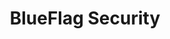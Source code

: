 ---
layout: startup_page
title: "BlueFlag Security"
id: "blueflagsecurity.com"
permalink: "/blueflagsecurityblueflagsecurity.com04212025/"
website: "https://www.blueflagsecurity.com/"
funding_round: "Seed"
funding_amount: "$11.5M"
investors: "Maverick Ventures, Ten Eleven Ventures, Pier 88 Investment Partners"
about: "BlueFlag Security provides a platform that prioritizes identity security within the software development lifecycle (SDLC) to prevent software supply chain attacks. Its identity-centric approach offers a unified risk perspective, mitigating threats from developer identities, tools, and code. This multi-layered defense integrates AI-driven insights for continuous compliance and risk management."
markets: "Cybersecurity, Software Development, AI, Business/Productivity Software, Network Management Software"
hq: "Sunnyvale, California, United States"
founded_year: "2022"
linkedin: "https://www.linkedin.com/company/blueflag-security"
twitter: "https://twitter.com/blueflagsec"
instagram: ""
facebook: ""
crunchbase: "https://www.crunchbase.com/organization/blueflag-security"
pitchbook: "https://pitchbook.com/profiles/company/591426-28"

# SEO Optimization
meta_title: "BlueFlag Security - Seed Funding ($11.5M)"
meta_description: "BlueFlag Security, BlueFlag Security provides a platform that prioritizes identity security within the software development lifecycle (SDLC) to prevent software supply c..."
meta_keywords: "BlueFlag Security, Cybersecurity, Software Development, AI, Business/Productivity Software, Network Management Software, Seed funding"
canonical_url: "https://pkprojectstartups.github.io/projectstartups.com/blueflagsecurityblueflagsecurity.com04212025/"
---